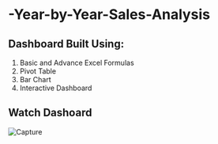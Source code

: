 # -Year-by-Year-Sales-Analysis
## Dashboard Built Using:
1.  Basic and Advance Excel Formulas <br /> 
2.  Pivot Table  <br /> 
3.  Bar Chart <br /> 
4.  Interactive Dashboard <br /> 

## Watch Dashoard

![Capture](https://user-images.githubusercontent.com/72723412/235115625-3cde30cd-83e6-41c0-8969-45e300bf86a1.PNG)

